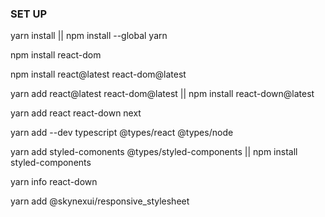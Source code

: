 ### SET UP

yarn install || npm install --global yarn   

npm install react-dom

npm install react@latest react-dom@latest

yarn add react@latest react-dom@latest || npm install react-down@latest

yarn add react react-down next       

yarn add --dev typescript @types/react @types/node

yarn add styled-comonents @types/styled-components || npm install styled-components

yarn info react-down

yarn add @skynexui/responsive_stylesheet 




